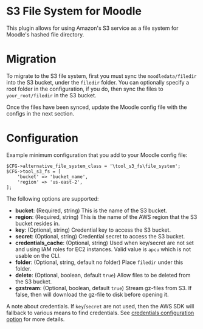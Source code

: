 # S3 File System for Moodle

This plugin allows for using Amazon's S3 service as a file system for Moodle's hashed
file directory.

# Migration

To migrate to the S3 file system, first you must sync the `moodledata/filedir` into the
S3 bucket, under the `filedir` folder.  You can optionally specify a root folder in the
configuration, if you do, then sync the files to `your_root/filedir` in the S3 bucket.

Once the files have been synced, update the Moodle config file with the configs in the next
section.

# Configuration

Example minimum configuration that you add to your Moodle config file:

    $CFG->alternative_file_system_class = '\tool_s3_fs\file_system';
    $CFG->tool_s3_fs = [
        'bucket' => 'bucket_name',
        'region' => 'us-east-2',
    ];

The following options are supported:

* **bucket**: (Required, string) This is the name of the S3 bucket.
* **region**: (Required, string) This is the name of the AWS region that the S3 bucket resides in.
* **key**: (Optional, string) Credential key to access the S3 bucket.
* **secret**: (Optional, string) Credential secret to access the S3 bucket.
* **credentials_cache**: (Optional, string) Used when key/secret are not set and using IAM roles for EC2 instances.
  Valid value is `apcu` which is not usable on the CLI.
* **folder**: (Optional, string, default no folder) Place `filedir` under this folder.
* **delete**: (Optional, boolean, default `true`) Allow files to be deleted from the S3 bucket.
* **gzstream**: (Optional, boolean, default `true`) Stream gz-files from S3. If false, then will download
  the gz-file to disk before opening it.

A note about credentials.  If `key`/`secret` are not used, then the AWS SDK will fallback
to various means to find credentials. See
[credentials configuration option](http://docs.aws.amazon.com/aws-sdk-php/v3/guide/guide/configuration.html#credentials)
for more details.